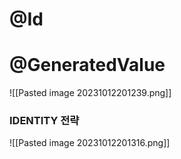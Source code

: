 # @Id


# @GeneratedValue
![[Pasted image 20231012201239.png]]
### IDENTITY 전략
![[Pasted image 20231012201316.png]]


